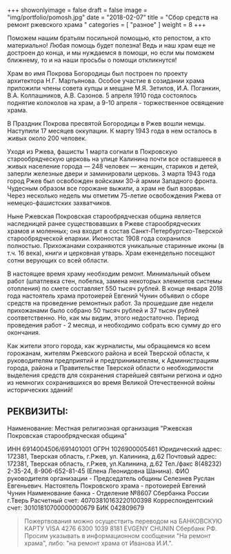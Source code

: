 +++
showonlyimage = false
draft = false
image = "img/portfolio/pomosh.jpg"
date = "2018-02-07"
title = "Сбор средств на ремонт ржевского храма "
categories = [ "разное" ]
weight = 8
+++

Поможем нашим братьям посильной помощью, кто репостом, а кто материально! Любая помощь будет полезна! Ведь и наш храм еще не достроен до конца, и мы нуждаемся в помощи, но если мы поможем ближнему, то и на наши просьбы о помощи откликнутся!
<!--more-->

Храм во имя Покрова Богородицы был построен по проекту архитектора Н.Г. Мартьянова. Особое участие в созидании храма приложили члены совета купцы и мещане М.Я. Зетилов, И.А. Поганкин, В.А. Колпашников, А.В. Сазонов. 5 апреля 1910 года состоялось поднятие колоколов на храм, а 9-10 апреля - торжественное освящение храма. 

В Праздник Покрова пресвятой Богородицы в Ржев вошли немцы. Наступили 17 месяцев оккупации. К марту 1943 года в нем осталось в живых около 200 человек. 

Уходя из Ржева, фашисты 1 марта согнали в Покровскую старообрядческую церковь на улице Калинина почти все оставшееся в живых население города — 248 человек — женщин, стариков и детей, заперли железные двери и заминировали церковь. 3 марта 1943 года город Ржев был освобожден войсками 30-й армии Западного фронта. Чудесным образом все горожане выжили, а храм не был взорван. Через несколько недель мы отметим 75-летие освобождения Ржева от немецко-фашистских захватчиков. 

Ныне Ржевская Покровская старообрядческая община является наследницей ранее существовавших в Ржеве старообрядческих храмов и моленных; она входит в состав Санкт-Петербургско-Тверской старообрядческой епархии. Иконостас 1908 года сохранился полностью. Прихожанами сохраняются уникальные старинные иконы (в т.ч. 16 века), книги и церковная утварь. Храм еженедельно посещают сотни верующих со всей области. 

В настоящее время храму необходим ремонт. Минимальный объем работ (шпатлевка стен, побелка, замена некоторых элементов системы отопления) по смете составляет 550 тысяч рублей. В конце января 2018 года настоятель храма протоиерей Евгений Чунин объявил о сборе средств на проведение ремонтных работ. За прошедшие две недели прихожанами было собрано 50 тысяч рублей и 37 тысяч рублей соответственно. Но, как мы видим, этого недостаточно. Период проведения работ - 2 месяца, и необходимо собрать всю сумму до его окончания. 

Как жители этого города, как журналисты, мы обращаемся ко всем горожанам, жителям Ржевского района и всей Тверской области, к руководителям предприятий и предпринимателям, к Администрациям города, района и Правительствe Тверской области о необходимости выделения средств для сохранения старейшей святыни региона и одно из немногих сохранившихся во время Великой Отечественной войны исторических зданий! 

## РЕКВИЗИТЫ: 

Наименование: Местная религиозная организация "Ржевская Покровская старообрядческая община" 

ИНН 6914004506/691401001 
ОГРН 1026900005461 
Юридический адрес: 172381, Тверская область, г.Ржев, ул. Калинина, д.62 
Почтовый адрес: 172381, Тверская область, г.Ржев, ул.Калинина, д.62 
Тел./факс 8(48232) 2-35-24, 8-906-652-81-45 (Елена Леонидовна Шанина). 
ФИО руководителя организации - Председатель общины Селезнев Руслан Евгеньевич. 
Настоятель Покровского храма - протоиерей Евгений Чунин 
Наименование банка - Отделение №8607 Сбербанка России г.Тверь 
Расчетный счет: 40703810163220100398 
Корреспондентский счет: 30101810700000000679 
БИК 042809679 

> Пожертвования можно осуществить переводом на БАНКОВСКУЮ КАРТУ VISA 4276 6300 1039 8181 EVGENY CHUNIN Сбербанк РФ. Просим указывать в информационном сообщении "На ремонт храма", либо: "на ремонт храма от Иванова И.И.". 
